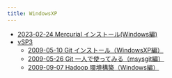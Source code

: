```yaml
---
title: WindowsXP
---
```



- [2023-02-24 Mercurial インストール(Windows編)](./../../../../d/2009/05/31/Mercurial_インストール(Windows編).md)
- [vSP3](./vSP3/index.md)
    - [2009-05-10 Git インストール（WindowsXP編）](./../../../../d/2009/05/10/Git_インストール（WindowsXP編）.md)
    - [2009-05-26 Git 一人で使ってみる（msysgit編）](./../../../../d/2009/05/26/Git_一人で使ってみる（msysgit編）.md)
    - [2009-09-07 Hadoop 環境構築（Windows編）](./../../../../d/2009/09/07/Hadoop_環境構築（Windows編）.md)




